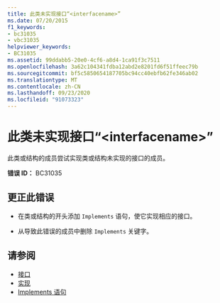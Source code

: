 ```yaml
---
title: 此类未实现接口“<interfacename>”
ms.date: 07/20/2015
f1_keywords:
- bc31035
- vbc31035
helpviewer_keywords:
- BC31035
ms.assetid: 99ddabb5-20e0-4cf6-a8d4-1ca91f3c7511
ms.openlocfilehash: 3a62c104341fdba12abd2e8201fd6f51ffeec79b
ms.sourcegitcommit: bf5c5850654187705bc94cc40ebfb62fe346ab02
ms.translationtype: MT
ms.contentlocale: zh-CN
ms.lasthandoff: 09/23/2020
ms.locfileid: "91073323"
---
```

# <a name="interface-interfacename-is-not-implemented-by-this-class"></a>此类未实现接口“\<interfacename>”

此类或结构的成员尝试实现类或结构未实现的接口的成员。  
  
 **错误 ID：** BC31035  
  
## <a name="to-correct-this-error"></a>更正此错误  
  
- 在类或结构的开头添加 `Implements` 语句，使它实现相应的接口。  
  
- 从导致此错误的成员中删除 `Implements` 关键字。  
  
## <a name="see-also"></a>请参阅

- [接口](../programming-guide/language-features/interfaces/index.md)
- [实现](../language-reference/statements/implements-clause.md)
- [Implements 语句](../language-reference/statements/implements-statement.md)
